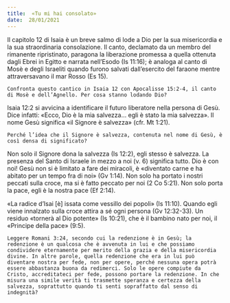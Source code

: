 ```yaml
---
title:  «Tu mi hai consolato»
date:  28/01/2021
---
```


Il capitolo 12 di Isaia è un breve salmo di lode a Dio per la sua misericordia e la sua straordinaria consolazione. Il canto, declamato da un membro del rimanente ripristinato, paragona la liberazione promessa a quella ottenuta dagli Ebrei in Egitto e narrata nell’Esodo (Is 11:16); è analoga al canto di Mosè e degli Israeliti quando furono salvati dall’esercito del faraone mentre attraversavano il mar Rosso (Es 15).

`Confronta questo cantico in Isaia 12 con Apocalisse 15:2-4, il canto di Mosè e dell’Agnello. Per cosa stanno lodando Dio?`

Isaia 12:2 si avvicina a identificare il futuro liberatore nella persona di Gesù. Dice infatti: «Ecco, Dio è la mia salvezza… egli è stato la mia salvezza». Il nome Gesù significa «il Signore è salvezza» (cfr. Mt 1:21).

`Perché l’idea che il Signore è salvezza, contenuta nel nome di Gesù, è così densa di significato?`

Non solo il Signore dona la salvezza (Is 12:2), egli stesso è salvezza. La presenza del Santo di Israele in mezzo a noi (v. 6) significa tutto. Dio è con noi! Gesù non si è limitato a fare dei miracoli, è «diventato carne e ha abitato per un tempo fra di noi» (Gv 1:14). Non solo ha portato i nostri peccati sulla croce, ma si è fatto peccato per noi (2 Co 5:21). Non solo porta la pace, egli è la nostra pace (Ef 2:14).

«La radice d’Isai [è] issata come vessillo dei popoli» (Is 11:10). Quando egli viene innalzato sulla croce attira a sé ogni persona (Gv 12:32-33). Un residuo «tornerà al Dio potente» (Is 10:21), che è il bambino nato per noi, il «Principe della pace» (9:5).

`Leggere Romani 3:24, secondo cui la redenzione è in Gesù; la redenzione è un qualcosa che è avvenuta in lui e che possiamo condividere eternamente per merito della grazia e della misericordia divine. In altre parole, quella redenzione che era in lui può diventare nostra per fede, non per opere, perché nessuna opera potrà essere abbastanza buona da redimerci. Solo le opere compiute da Cristo, accreditateci per fede, possono portare la redenzione. In che misura una simile verità ti trasmette speranza e certezza della salvezza, soprattutto quando ti senti sopraffatto dal senso di indegnità?`